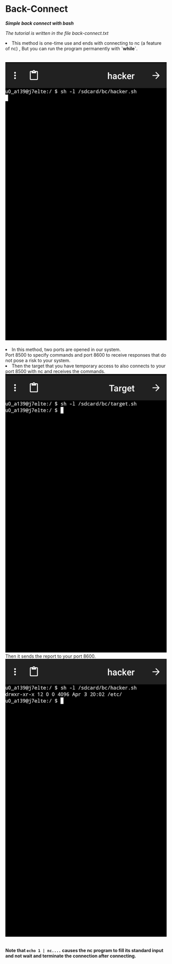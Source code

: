 # Back-Connect
***Simple back connect with bash***

*The tutorial is written in the file back-connect.txt*

<li>This method is one-time use and ends with connecting to nc (a feature of nc) , But you can run the program permanently with <b>`while`</b>.</li><br><br><img src=1.png><br></br><li>In this method, two ports are opened in our system.<br>Port 8500 to specify commands and port 8600 to receive responses that do not pose a risk to your system.<br><li>Then the target that you have temporary access to also connects to your port 8500 with nc and receives the commands.<br><img src=2.png><br>Then it sends the report to your port 8600.<br><img src=3.png>

<br><b>Note that `echo 1 | nc....` causes the nc program to fill its standard input and not wait and terminate the connection after connecting.</b>
